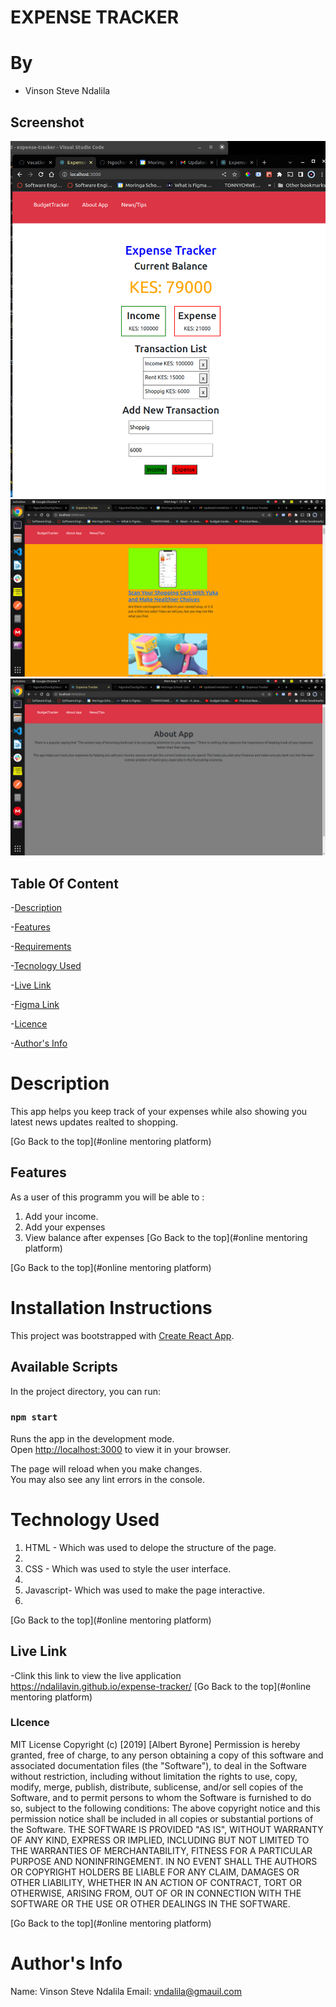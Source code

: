 # EXPENSE TRACKER

# By
 - Vinson Steve Ndalila
 
## Screenshot
![images](/src/images/Screenshot2.png)
![images](/src/images/Screenshot3.png)
![images](/src/images/Screenshot1.png)

## Table Of Content

-[Description](#description)

-[Features](#features)

-[Requirements](#requirements)

-[Tecnology Used](#technology-used)

-[Live Link](#live-link)

-[Figma Link](#figma-link)

-[Licence](#licence)

-[Author's Info](#author's-info)

# Description

<p>This app helps you keep track of your expenses while also showing you latest news updates realted to shopping.</p>
[Go Back to the top](#online mentoring platform)

## Features

As a user of this programm you will be able to :
1. Add your income.
2. Add your expenses
3. View balance after expenses
[Go Back to the top](#online mentoring platform)

[Go Back to the top](#online mentoring platform)
# Installation Instructions

This project was bootstrapped with [Create React App](https://github.com/facebook/create-react-app).

## Available Scripts

In the project directory, you can run:

### `npm start`

Runs the app in the development mode.\
Open [http://localhost:3000](http://localhost:3000) to view it in your browser.

The page will reload when you make changes.\
You may also see any lint errors in the console.


# Technology Used

1. HTML - Which was used to delope the structure of the page.
2. 
3. CSS - Which was used to style the user interface.
4. 
5. Javascript- Which was used to make the page interactive.
6. 
[Go Back to the top](#online mentoring platform)

## Live Link

 -Clink this link to view the live application
https://ndalilavin.github.io/expense-tracker/
 [Go Back to the top](#online mentoring platform)

 
### LIcence

 MIT License
Copyright (c) [2019] [Albert Byrone]
Permission is hereby granted, free of charge, to any person obtaining a copy
of this software and associated documentation files (the "Software"), to deal
in the Software without restriction, including without limitation the rights
to use, copy, modify, merge, publish, distribute, sublicense, and/or sell
copies of the Software, and to permit persons to whom the Software is
furnished to do so, subject to the following conditions:
The above copyright notice and this permission notice shall be included in all
copies or substantial portions of the Software.
THE SOFTWARE IS PROVIDED "AS IS", WITHOUT WARRANTY OF ANY KIND, EXPRESS OR
IMPLIED, INCLUDING BUT NOT LIMITED TO THE WARRANTIES OF MERCHANTABILITY,
FITNESS FOR A PARTICULAR PURPOSE AND NONINFRINGEMENT. IN NO EVENT SHALL THE
AUTHORS OR COPYRIGHT HOLDERS BE LIABLE FOR ANY CLAIM, DAMAGES OR OTHER
LIABILITY, WHETHER IN AN ACTION OF CONTRACT, TORT OR OTHERWISE, ARISING FROM,
OUT OF OR IN CONNECTION WITH THE SOFTWARE OR THE USE OR OTHER DEALINGS IN THE
SOFTWARE.

[Go Back to the top](#online mentoring platform)

# Author's Info

Name: Vinson Steve Ndalila
Email: vndalila@gmauil.com

